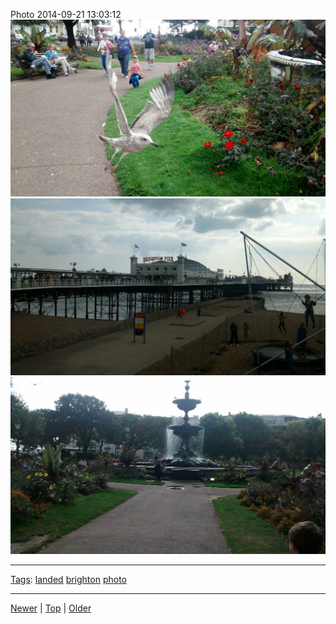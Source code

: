 <!--
title: Photo 2014-09-21 13
date: 2020-06-28T14:51:45.144Z
tags: landed, brighton, photo
-->





Photo 2014-09-21 13:03:12
![](98051040887-0.jpg)
![](98051040887-1.jpg)
![](98051040887-2.jpg)

<!--BOTTOM-POST-NAVIGATION-->
---

[Tags](tags.md): [landed](tag-landed.md) [brighton](tag-brighton.md) [photo](tag-photo.md)

---

[Newer](98045333542.md) | [Top](index.md) | [Older](98653184862.md)